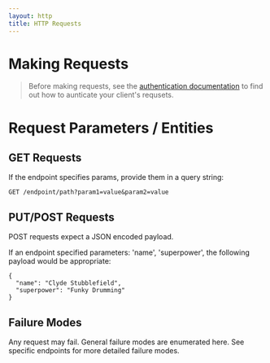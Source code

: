 ```yaml
---
layout: http
title: HTTP Requests
---
```



# Making Requests

> Before making requests, see the <a href="overview/authentication">authentication documentation</a> to find out how to aunticate your client's requsets.

# Request Parameters / Entities

## GET Requests

If the endpoint specifies params, provide them in a query string:

```
GET /endpoint/path?param1=value&param2=value
```

## PUT/POST Requests

POST requests expect a JSON encoded payload.

If an endpoint specified parameters: 'name', 'superpower', the following payload would be appropriate:

```
{
  "name": "Clyde Stubblefield",
  "superpower": "Funky Drumming"
}
```

## Failure Modes

Any request may fail. General failure modes are enumerated here.
See specific endpoints for more detailed failure modes.

